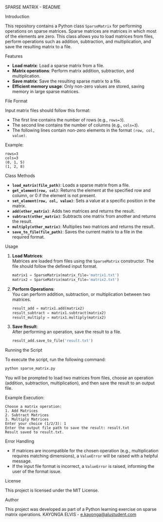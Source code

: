 SPARSE MATRIX - README

 Introduction

This repository contains a Python class `SparseMatrix` for performing operations on sparse matrices. Sparse matrices are matrices in which most of the elements are zero. This class allows you to load matrices from files, perform operations such as addition, subtraction, and multiplication, and save the resulting matrix to a file.

 Features

- **Load matrix**: Load a sparse matrix from a file.
- **Matrix operations**: Perform matrix addition, subtraction, and multiplication.
- **Save matrix**: Save the resulting sparse matrix to a file.
- **Efficient memory usage**: Only non-zero values are stored, saving memory in large sparse matrices.

File Format

Input matrix files should follow this format:
- The first line contains the number of rows (e.g., `rows=3`).
- The second line contains the number of columns (e.g., `cols=3`).
- The following lines contain non-zero elements in the format `(row, col, value)`.

 Example:
```
rows=3
cols=3
(0, 1, 5)
(1, 2, 8)
```

 Class Methods

- **`load_matrix(file_path)`**: Loads a sparse matrix from a file.
- **`get_element(row, col)`**: Returns the element at the specified row and column, or 0 if the element is not present.
- **`set_element(row, col, value)`**: Sets a value at a specific position in the matrix.
- **`add(other_matrix)`**: Adds two matrices and returns the result.
- **`subtract(other_matrix)`**: Subtracts one matrix from another and returns the result.
- **`multiply(other_matrix)`**: Multiplies two matrices and returns the result.
- **`save_to_file(file_path)`**: Saves the current matrix to a file in the required format.

Usage

1. **Load Matrices**:  
   Matrices are loaded from files using the `SparseMatrix` constructor. The file should follow the defined input format.

   ```python
   matrix1 = SparseMatrix(matrix_file='matrix1.txt')
   matrix2 = SparseMatrix(matrix_file='matrix2.txt')
   ```

2. **Perform Operations**:  
   You can perform addition, subtraction, or multiplication between two matrices.

   ```python
   result_add = matrix1.add(matrix2)
   result_subtract = matrix1.subtract(matrix2)
   result_multiply = matrix1.multiply(matrix2)
   ```

3. **Save Result**:  
   After performing an operation, save the result to a file.

   ```python
   result_add.save_to_file('result.txt')
   ```

 Running the Script

To execute the script, run the following command:

```bash
python sparse_matrix.py
```

You will be prompted to load two matrices from files, choose an operation (addition, subtraction, multiplication), and then save the result to an output file.

 Example Execution:

```
Choose a matrix operation:
1. Add Matrices
2. Subtract Matrices
3. Multiply Matrices
Enter your choice (1/2/3): 1
Enter the output file path to save the result: result.txt
Result saved to result.txt.
```

 Error Handling

- If matrices are incompatible for the chosen operation (e.g., multiplication requires matching dimensions), a `ValueError` will be raised with a helpful message.
- If the input file format is incorrect, a `ValueError` is raised, informing the user of the format issue.

 License

This project is licensed under the MIT License.

 Author

This project was developed as part of a Python learning exercise on sparse matrix operations.
KAYONGA ELVIS - e.kayonga@alustudent.com
